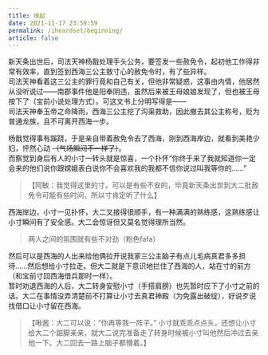 ```yaml
---
title: 缘起
date: 2021-11-17 23:59:59
permalink: /iheardset/beginning/
article: false
---
```


新天条出世后，司法天神杨戬处理手头公务，要签发一些赦免令，起初他工作得非常有效率，直到签到西海三公主敖寸心的赦免令时，有了些异样。  
司法天神看着这三公主的罪行竟和自己有关，但他非常疑惑，这事由内情，他居然从没听说过——南郡事件他是阳奉阴违，虽然后来被王母娘娘发现了，但也被王母按下了（宝前小说处理方式）。可这文书上分明写得是——  
司法天神奉玉帝之命降雨，西海三公主挖了沟渠救助，因此撤去其公主称号，贬为普通龙族，且不可离开西海一步。

杨戬觉得事有蹊跷，于是亲自带着赦免令去了西海，刚到西海岸边，就看到美艳少妇，怦然心动 ~~（气场瞬间不一样了）~~。  
而察觉到身后有人的小寸一转头就是惊喜，一个扑怀“你终于来了我就知道你一定会来的他们说你跟嫦娥表白说你不会喜欢我的我都不信你说过叫我等你的……”
> 【阿敏：我觉得这里的寸，可以是有些不安的，毕竟新天条出世到大二批赦免令可能有些时间，所以寸肯定听了什么】

西海岸边，小寸一见扑怀，大二又接得很顺手，有一种满满的熟练感，这熟练感让小寸瞬间有了安全感。大二会惊讶但又莫名觉得理所当然。
> 两人之间的氛围就有些不对劲（粉色fafa）

然后可以是西海的人出来给他俩拉开说我家三公主脑子有点儿毛病真君多多担待……然后想给小寸拉走。但大二就是下意识地拦住了西海的人，站在寸的前方（和宝前寸回西海借兵那时一样）。  
暂时劝退西海的人后，大二转身安慰小寸（手搭肩膀）也先暂时应下了小寸之前的话。大二在事情没弄清楚前不打算让小寸去真君神殿（为免露出破绽），好说歹说找借口让小寸留在西海。
> 【啾酱：大二可以说：“你再等我一阵子。” 小寸就乖乖点点头，还想让小寸给大二个踮脚亲亲，就大二说完准备走了转身时候被小寸叫他然后冲过去亲他一下。大二回去一路上脑子都懵着。】
